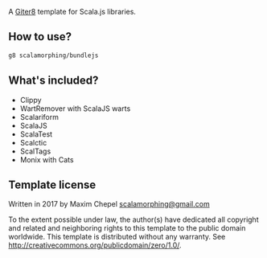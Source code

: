 A [Giter8][g8] template for Scala.js libraries.

## How to use?

```bash
g8 scalamorphing/bundlejs
```

## What's included?

* Clippy
* WartRemover with ScalaJS warts
* Scalariform
* ScalaJS
* ScalaTest
* Scalctic
* ScalTags
* Monix with Cats

Template license
----------------
Written in 2017 by Maxim Chepel scalamorphing@gmail.com

To the extent possible under law, the author(s) have dedicated all copyright and related
and neighboring rights to this template to the public domain worldwide.
This template is distributed without any warranty. See <http://creativecommons.org/publicdomain/zero/1.0/>.

[g8]: http://www.foundweekends.org/giter8/
